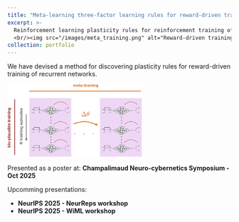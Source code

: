 ```yaml
---
title: "Meta-learning three-factor learning rules for reward-driven training of RNNs"
excerpt: >-
  Reinforcement learning plasticity rules for reinforcement training of RNNs
  <br/><img src="/images/meta_training.png" alt="Reward-driven training of RNNs-Dimitra Maoutsa" width="260" />
collection: portfolio
---
```



We have devised a method for discovering plasticity rules for reward-driven training of recurrent networks.

<img src='/images/meta_training.png' alt="Discovering reward-driven training rules for reinforcement training of RNNs - Dimitra Maoutsa" style="max-width:600px; width:60%;" >

Presented as a poster at: **Champalimaud Neuro-cybernetics Symposium - Oct 2025**

Upcomming presentations: 
- **NeurIPS 2025 - NeurReps workshop**
- **NeurIPS 2025 - WiML workshop**
